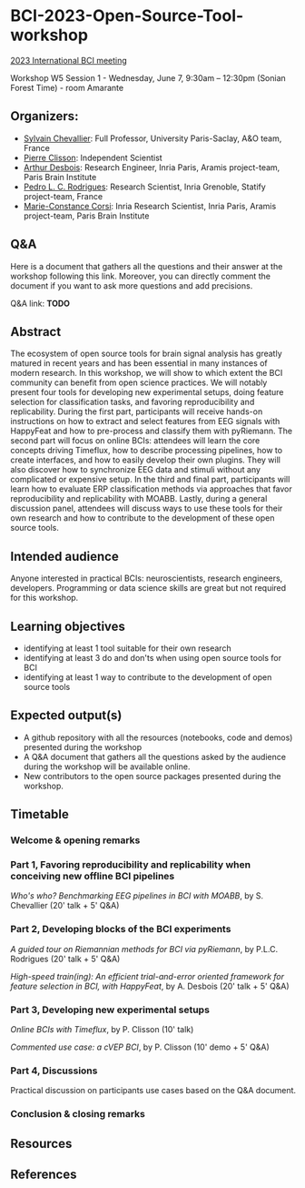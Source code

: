 # BCI-2023-Open-Source-Tool-workshop

[2023 International BCI meeting](https://bcisociety.org/bci-meeting/)


Workshop W5 Session 1 - Wednesday, June 7, 9:30am – 12:30pm (Sonian Forest Time) - room Amarante

## Organizers:
- [Sylvain Chevallier](https://sylvchev.github.io/): Full Professor, University Paris-Saclay, A&O team, France 
- [Pierre Clisson](https://clisson.com/): Independent Scientist
- [Arthur Desbois](https://www.linkedin.com/in/arthur-desbois-801a9313a/?originalSubdomain=fr): Research Engineer, Inria Paris, Aramis project-team, Paris Brain Institute
- [Pedro L. C. Rodrigues](https://plcrodrigues.github.io/): Research Scientist, Inria Grenoble, Statify project-team, France
- [Marie-Constance Corsi](https://marieconstance-corsi.netlify.app/): Inria Research Scientist, Inria Paris, Aramis project-team, Paris Brain Institute


## Q&A
Here is a document that gathers all the questions and their answer at the workshop following this link. Moreover, you can directly comment the document if you want to ask more questions and add precisions.

Q&A link: **TODO**


## Abstract
The ecosystem of open source tools for brain signal analysis has greatly matured in recent years and has been essential in many instances of modern research. In this workshop, we will show to which extent the BCI community can benefit from open science practices. We will notably present four tools for developing new experimental setups, doing feature selection for classification tasks, and favoring reproducibility and replicability. 
During the first part, participants will receive hands-on instructions on how to extract and select features from EEG signals with HappyFeat and how to pre-process and classify them with pyRiemann.
The second part will focus on online BCIs: attendees will learn the core concepts driving Timeflux, how to describe processing pipelines, how to create interfaces, and how to easily develop their own plugins. They will also discover how to synchronize EEG data and stimuli without any complicated or expensive setup. In the third and final part, participants will learn how to evaluate ERP classification methods via approaches that favor reproducibility and replicability with MOABB.
Lastly, during a general discussion panel, attendees will discuss ways to use these tools for their own research and how to contribute to the development of these open source tools. 


## Intended audience
Anyone interested in practical BCIs: neuroscientists, research engineers, developers. Programming or data science skills are great but not required for this workshop.

## Learning objectives
-	identifying at least 1 tool suitable for their own research
-	identifying at least 3 do and don'ts when using open source tools for BCI
-	identifying at least 1 way to contribute to the development of open source tools 

## Expected output(s)
-	A github repository with all the resources (notebooks, code and demos) presented during the workshop
-	A Q&A document that gathers all the questions asked by the audience during the workshop will be available online.
-	New contributors to the open source packages presented during the workshop.


## Timetable

### Welcome & opening remarks

### Part 1, Favoring reproducibility and replicability when conceiving new offline BCI pipelines
*Who's who? Benchmarking EEG pipelines in BCI with MOABB*, by S. Chevallier (20' talk + 5' Q&A)

### Part 2, Developing blocks of the BCI experiments
*A guided tour on Riemannian methods for BCI via pyRiemann*, by P.L.C. Rodrigues (20' talk + 5' Q&A)

*High-speed train(ing): An efficient trial-and-error oriented framework for feature selection in BCI, with HappyFeat*, by A. Desbois (20' talk + 5' Q&A)

### Part 3, Developing new experimental setups
*Online BCIs with Timeflux*, by P. Clisson (10' talk)

*Commented use case: a cVEP BCI*, by P. Clisson (10' demo + 5' Q&A)

### Part 4, Discussions
Practical discussion on participants use cases based on the Q&A document.

### Conclusion & closing remarks

## Resources

## References
